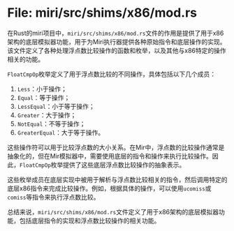 # File: miri/src/shims/x86/mod.rs

在Rust的miri项目中，`miri/src/shims/x86/mod.rs`文件的作用是提供了用于x86架构的底层模拟器功能，用于为Miri执行器提供各种原始指令和底层操作的实现。该文件定义了各种处理浮点数比较操作的函数和枚举，以及其他与x86特定的操作相关的功能。

`FloatCmpOp`枚举定义了用于浮点数比较的不同操作，具体包括以下几个成员：

1. `Less`：小于操作；
2. `Equal`：等于操作；
3. `LessEqual`：小于等于操作；
4. `Greater`：大于操作；
5. `NotEqual`：不等于操作；
6. `GreaterEqual`：大于等于操作。

这些操作符可以用于比较浮点数的大小关系。在Mir中，浮点数的比较操作通常是抽象化的，但在Mir模拟器中，需要使用底层的指令和操作来执行比较操作。因此，`FloatCmpOp`枚举提供了这些底层浮点数比较操作的抽象表示。

这些枚举成员在底层实现中被用于解析与浮点数比较相关的指令，然后调用特定的底层x86指令来完成比较操作。例如，根据具体的操作，可以使用`ucomiss`或`comiss`等指令来执行浮点数比较。

总结来说，`miri/src/shims/x86/mod.rs`文件定义了用于x86架构的底层模拟器功能，包括底层指令的实现和浮点数比较操作的相关功能。


